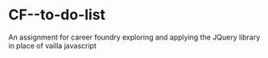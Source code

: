 # CF--to-do-list
 An assignment for career foundry exploring and applying the JQuery library in place of vailla javascript
